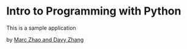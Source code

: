 # Intro to Programming with Python

This is a sample application 

by [Marc Zhao and Davy Zhang](http://google.com)